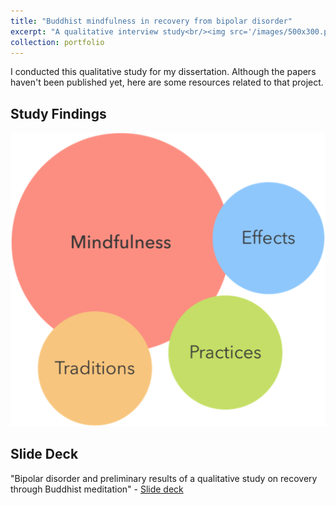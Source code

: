 ```yaml
---
title: "Buddhist mindfulness in recovery from bipolar disorder"
excerpt: "A qualitative interview study<br/><img src='/images/500x300.png'>"
collection: portfolio
---
```


I conducted this qualitative study for my dissertation. Although the papers haven't been published yet, here are some resources related to that project.

## Study Findings

<img src='/images/bipolar-qual-study/mindfulness-overview.png'>

## Slide Deck

"Bipolar disorder and preliminary results of a qualitative study on recovery through Buddhist meditation" - [Slide deck](http://sashastrong.github.io/files/bipolar-recovery/strong-2019-LC-slides-bipolar-recovery.pdf)